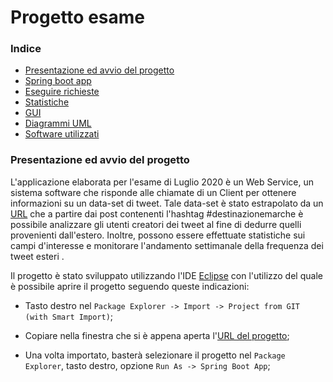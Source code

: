 # Progetto esame
### Indice



- [Presentazione ed avvio del progetto](https://github.com/andreeacraiu/ProgettoEsame2k20#presentazione-progetto)
- [Spring boot app](https://github.com/andreeacraiu/ProgettoEsame2k20#spring-boot-app)
- [Eseguire richieste](https://github.com/andreeacraiu/ProgettoEsame2k20#Eseguire-richieste)
- [Statistiche](https://github.com/andreeacraiu/ProgettoEsame2k20#statistiche)
- [GUI](https://github.com/andreeacraiu/ProgettoEsame2k20#gui)
- [Diagrammi UML](https://github.com/andreeacraiu/ProgettoEsame2k20#diagrammi-UML)
- [Software utilizzati](https://github.com/andreeacraiu/ProgettoEsame2k20#software-utilizzati)

### Presentazione ed avvio del progetto
L'applicazione elaborata per l'esame di Luglio 2020 è un Web Service, un sistema software che risponde alle chiamate di un Client per ottenere informazioni su un data-set di tweet. Tale data-set è stato estrapolato da un [URL](https://wd4hfxnxxa.execute-api.us-east-2.amazonaws.com/dev/api/1.1/search/tweets.json?q=destinazionemarche&count=100) che a partire dai post contenenti l'hashtag #destinazionemarche è possibile analizzare gli utenti creatori dei tweet al fine di dedurre quelli provenienti dall'estero. Inoltre, possono essere effettuate statistiche sui campi d'interesse e monitorare l'andamento settimanale della frequenza dei tweet esteri .

Il progetto è stato sviluppato utilizzando l'IDE [Eclipse](https://www.eclipse.org/downloads/) con l'utilizzo del quale è possibile aprire il progetto seguendo queste indicazioni:


- Tasto destro nel `Package Explorer -> Import -> Project from GIT (with Smart Import)`;

- Copiare nella finestra che si è appena aperta l'[URL del progetto](https://github.com/andreeacraiu/ProgettoEsame2k20);

- Una volta importato, basterà selezionare il progetto nel `Package Explorer`, tasto destro, opzione `Run As -> Spring Boot App`;
